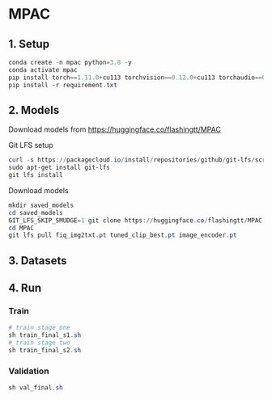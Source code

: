 # MPAC

## 1. Setup
```powershell
conda create -n mpac python=3.8 -y
conda activate mpac
pip install torch==1.11.0+cu113 torchvision==0.12.0+cu113 torchaudio==0.11.0 --extra-index-url https://download.pytorch.org/whl/cu113
pip install -r requirement.txt
```

## 2. Models

Download models from https://huggingface.co/flashingtt/MPAC

Git LFS setup
```powershell
curl -s https://packagecloud.io/install/repositories/github/git-lfs/script.deb.sh | sudo bash
sudo apt-get install git-lfs
git lfs install
```

Download models
```powershell
mkdir saved_models
cd saved_models
GIT_LFS_SKIP_SMUDGE=1 git clone https://huggingface.co/flashingtt/MPAC
cd MPAC
git lfs pull fiq_img2txt.pt tuned_clip_best.pt image_encoder.pt
```

## 3. Datasets

## 4. Run
### Train
```powershell
# train stage one
sh train_final_s1.sh
# train stage two
sh train_final_s2.sh
```

### Validation
```powershell
sh val_final.sh
```

